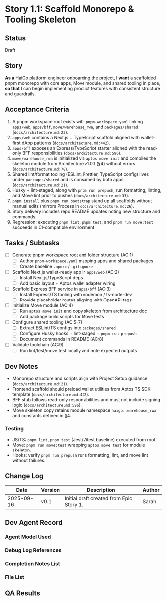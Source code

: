 # Story 1.1: Scaffold Monorepo & Tooling Skeleton

## Status
Draft

## Story
**As a** HaiGo platform engineer onboarding the project,
**I want** a scaffolded pnpm monorepo with core apps, Move module, and shared tooling in place,
**so that** I can begin implementing product features with consistent structure and guardrails.

## Acceptance Criteria
1. A pnpm workspace root exists with `pnpm-workspace.yaml` linking `apps/web`, `apps/bff`, `move/warehouse_rwa`, and `packages/shared` (`docs/architecture.md:23`).
2. `apps/web` contains a Next.js + TypeScript scaffold aligned with wallet-first dApp patterns (`docs/architecture.md:442`).
3. `apps/bff` exposes an Express/TypeScript starter aligned with the read-only BFF responsibilities (`docs/architecture.md:596`).
4. `move/warehouse_rwa` is initialized via `aptos move init` and compiles the skeleton module from Architecture v1.0.1 (§4) without errors (`docs/architecture.md:78`).
5. Shared lint/format tooling (ESLint, Prettier, TypeScript config) lives under `packages/shared` and is consumed by both apps (`docs/architecture.md:21`).
6. Husky + lint-staged, along with `pnpm run prepush`, run formatting, linting, and Move lint prior to pushes (`docs/architecture.md:33`).
7. `pnpm install` plus `pnpm run bootstrap` stand up all scaffolds without manual edits (mirrors Process in `docs/architecture.md:26`).
8. Story delivery includes repo README updates noting new structure and commands.
9. Regression: executing `pnpm lint`, `pnpm test`, and `pnpm run move:test` succeeds in CI-compatible environment.

## Tasks / Subtasks
- [ ] Generate pnpm workspace root and folder structure (AC:1)
  - [ ] Author `pnpm-workspace.yaml` mapping apps and shared packages
  - [ ] Create baseline `.npmrc` / `.gitignore`
- [ ] Scaffold Next.js wallet-ready app in `apps/web` (AC:2)
  - [ ] Install Next.js/TypeScript deps
  - [ ] Add basic layout + Aptos wallet adapter wiring
- [ ] Scaffold Express BFF service in `apps/bff` (AC:3)
  - [ ] Install Express/TS tooling with nodemon / ts-node-dev
  - [ ] Provide placeholder routes aligning with OpenAPI tags
- [ ] Initialize Move module (AC:4)
  - [ ] Run `aptos move init` and copy skeleton from architecture doc
  - [ ] Add package build scripts for Move tests
- [ ] Configure shared tooling (AC:5-7)
  - [ ] Extract ESLint/TS configs into `packages/shared`
  - [ ] Configure Husky hooks + lint-staged + `pnpm run prepush`
  - [ ] Document commands in README (AC:8)
- [ ] Validate toolchain (AC:9)
  - [ ] Run lint/test/move:test locally and note expected outputs

## Dev Notes
- Monorepo structure and scripts align with Project Setup guidance (`docs/architecture.md:21`).
- Frontend scaffold should preload wallet utilities from Aptos TS SDK template (`docs/architecture.md:442`).
- BFF stub follows read-only responsibilities and must not include signing logic (`docs/architecture.md:596`).
- Move skeleton copy retains module namespace `haigo::warehouse_rwa` and constants defined in §4.

### Testing
- JS/TS: `pnpm lint`, `pnpm test` (Jest/Vitest baseline) executed from root.
- Move: `pnpm run move:test` wrapping `aptos move test` for module skeleton.
- Hooks: verify `pnpm run prepush` runs formatting, lint, and move lint without failures.

## Change Log
| Date       | Version | Description                              | Author |
|------------|---------|------------------------------------------|--------|
| 2025-09-16 | v0.1    | Initial draft created from Epic Story 1. | Sarah  |

## Dev Agent Record
### Agent Model Used

### Debug Log References

### Completion Notes List

### File List

## QA Results

